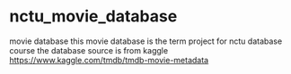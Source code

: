 # nctu_movie_database
movie database 
this movie database is the term project for nctu database course
the database source is from kaggle https://www.kaggle.com/tmdb/tmdb-movie-metadata 


